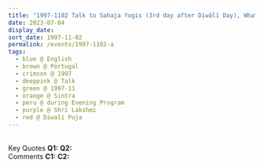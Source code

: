 ```yaml
---
title: "1997-1102 Talk to Sahaja Yogis (3rd day after Diwālī Day), What Gyāneśhwara Has Talked about You (Sahaja Yogis) and You have to Prove What He Said Is True, after the Play on Śhrī Gyāneśhwara, during the Evening Program, early Morning before the Havan and Diwālī Pūjā, Sintra (29 kms NW of Lisbon), Portugal"
date: 2023-07-04
display_date: 
sort_date: 1997-11-02
permalink: /events/1997-1102-a
tags:
  - blue @ English
  - brown @ Portugal
  - crimson @ 1997
  - deeppink @ Talk
  - green @ 1997-11
  - orange @ Sintra
  - peru @ during Evening Program
  - purple @ Shri Lakshmi
  - red @ Diwali Puja
---
```


<br>

<wave-list>
  <list-title color="DarkSeaGreen" width="55">Key Quotes</list-title>
  <list-item color="BlanchedAlmond" width="280"><b>Q1:</b> <i></i></list-item>
  <list-item color="Lavender" width="280"><b>Q2:</b> <i></i></list-item>
</wave-list>

<br>

<wave-list>
  <list-title color="DarkSeaGreen" width="55">Comments</list-title>
  <list-item color="BlanchedAlmond" width="280"><b>C1:</b> <i></i></list-item>
  <list-item color="Lavender" width="280"><b>C2:</b> <i></i></list-item>
</wave-list>
